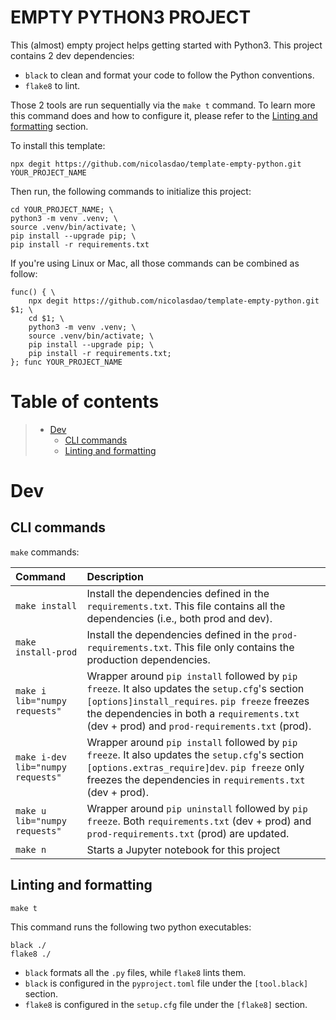 # EMPTY PYTHON3 PROJECT

This (almost) empty project helps getting started with Python3. This project contains 2 dev dependencies:
- `black` to clean and format your code to follow the Python conventions.
- `flake8` to lint.

Those 2 tools are run sequentially via the `make t` command. To learn more this command does and how to configure it, please refer to the [Linting and formatting](#linting-and-formatting) section.

To install this template:

```
npx degit https://github.com/nicolasdao/template-empty-python.git YOUR_PROJECT_NAME
```

Then run, the following commands to initialize this project:

```
cd YOUR_PROJECT_NAME; \
python3 -m venv .venv; \
source .venv/bin/activate; \
pip install --upgrade pip; \
pip install -r requirements.txt
```

If you're using Linux or Mac, all those commands can be combined as follow:

```
func() { \
	npx degit https://github.com/nicolasdao/template-empty-python.git $1; \
	cd $1; \
	python3 -m venv .venv; \
	source .venv/bin/activate; \
	pip install --upgrade pip; \
	pip install -r requirements.txt;
}; func YOUR_PROJECT_NAME
```

# Table of contents

> * [Dev](#dev)
>	- [CLI commands](#cli-commands)
>	- [Linting and formatting](#linting-and-formatting)

# Dev
## CLI commands

`make` commands:

| Command | Description |
|:--------|:------------|
| `make install` | Install the dependencies defined in the `requirements.txt`. This file contains all the dependencies (i.e., both prod and dev). |
| `make install-prod` | Install the dependencies defined in the `prod-requirements.txt`. This file only contains the production dependencies. |
| `make i lib="numpy requests"` | Wrapper around `pip install` followed by `pip freeze`. It also updates the `setup.cfg`'s section `[options]install_requires`. `pip freeze` freezes the dependencies in both a `requirements.txt` (dev + prod) and `prod-requirements.txt` (prod). |
| `make i-dev lib="numpy requests"` | Wrapper around `pip install` followed by `pip freeze`. It also updates the `setup.cfg`'s section `[options.extras_require]dev`. `pip freeze` only freezes the dependencies in `requirements.txt` (dev + prod). |
| `make u lib="numpy requests"` | Wrapper around `pip uninstall` followed by `pip freeze`. Both `requirements.txt` (dev + prod) and `prod-requirements.txt` (prod) are updated. |
| `make n` | Starts a Jupyter notebook for this project |

## Linting and formatting

```
make t
```

This command runs the following two python executables:

```
black ./
flake8 ./
```

- `black` formats all the `.py` files, while `flake8` lints them. 
- `black` is configured in the `pyproject.toml` file under the `[tool.black]` section.
- `flake8` is configured in the `setup.cfg` file under the `[flake8]` section.